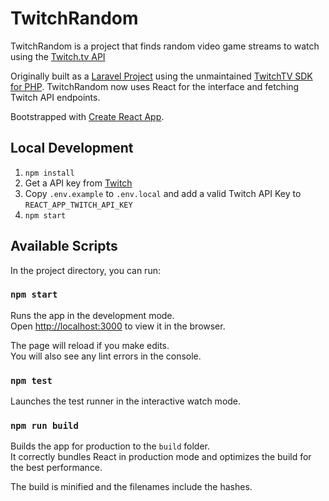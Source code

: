 # TwitchRandom

TwitchRandom is a project that finds random video game streams to watch using the [Twitch.tv API](https://dev.twitch.tv/docs/v5/)

Originally built as a [Laravel Project](https://github.com/joshrosenhanst/twitchrandom/tree/laravel) using the unmaintained [TwitchTV SDK for PHP](https://github.com/jofner/Twitch-SDK). TwitchRandom now uses React for the interface and fetching Twitch API endpoints.

Bootstrapped with [Create React App](https://github.com/facebookincubator/create-react-app).

## Local Development

1. `npm install`
2. Get a API key from [Twitch](https://dev.twitch.tv/)
3. Copy `.env.example` to `.env.local` and add a valid Twitch API Key to `REACT_APP_TWITCH_API_KEY`
4. `npm start`

## Available Scripts

In the project directory, you can run:

### `npm start`

Runs the app in the development mode.<br>
Open [http://localhost:3000](http://localhost:3000) to view it in the browser.

The page will reload if you make edits.<br>
You will also see any lint errors in the console.

### `npm test`

Launches the test runner in the interactive watch mode.

### `npm run build`

Builds the app for production to the `build` folder.<br>
It correctly bundles React in production mode and optimizes the build for the best performance.

The build is minified and the filenames include the hashes.